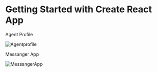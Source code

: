 # Getting Started with Create React App
Agent Profile

![Agentprofile](https://user-images.githubusercontent.com/65020298/184396435-fba2ef0b-46b7-4ae1-8104-af277137c04a.png)

Messanger App

![MessangerApp](https://user-images.githubusercontent.com/65020298/184396492-7e67c67f-c96d-4971-ad11-9189f869836c.png)
